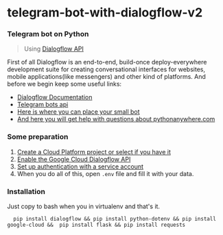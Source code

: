 # telegram-bot-with-dialogflow-v2
### Telegram bot on Python
>Using [Dialogflow API](https://dialogflow.com/)

First of all Dialogflow is an end-to-end, build-once deploy-everywhere development suite for creating conversational interfaces for websites, mobile applications(like messengers) and 
other kind of platforms. And before we begin keep some useful links:
  - [Dialogflow Documentation](https://dialogflow.com/docs/getting-started)
  - [Telegram bots api](https://core.telegram.org/bots/api)
  - [Here is where you can place your small bot](https://www.pythonanywhere.com)
  - [And here you will get help with questions about pythonanywhere.com](https://help.pythonanywhere.com/pages)

### Some preparation
1. [Create a Cloud Platform project or select if you have it](https://console.cloud.google.com/project)
2. [Enable the Google Cloud Dialogflow API](https://console.cloud.google.com/flows/enableapi?apiid=dialogflow.googleapis.com)
3. [Set up authentication with a service account](https://cloud.google.com/docs/authentication/getting-started)
4. When you do all of this, open `.env` file and fill it with your data.

### Installation
  Just copy to bash when you in virtualenv and that's it.
```
  pip install dialogflow && pip install python-dotenv && pip install google-cloud &&  pip install flask && pip install requests 
```

